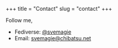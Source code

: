 +++
title = "Contact"
slug = "contact"
+++

Follow me,

- Fediverse: [@svemagie](https://hub.chibatsu.net)
- Email: [svemagie@chibatsu.net](mailto:svemagie@chibatsu.net)
